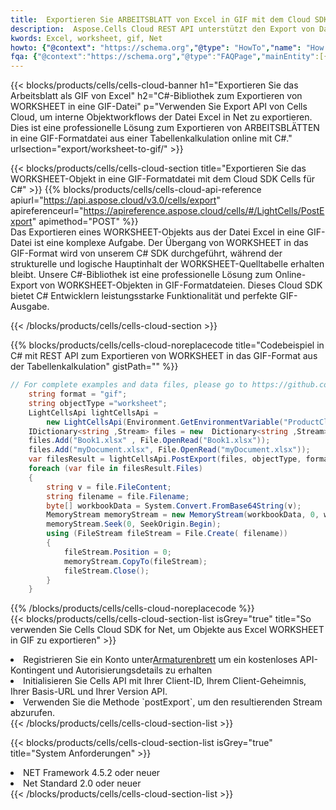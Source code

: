 ```yaml
---
title:  Exportieren Sie ARBEITSBLATT von Excel in GIF mit dem Cloud SDK Cells für C#
description:  Aspose.Cells Cloud REST API unterstützt den Export von Dateien im {0}-Format in {1} mit {2}.
kwords: Excel, worksheet, gif, Net
howto: {"@context": "https://schema.org","@type": "HowTo","name": "How to use Cells Cloud SDK for Net to export objects from Excel WORKSHEET to GIF","description": "How to use Cells Cloud SDK for Net to export objects from Excel WORKSHEET to GIF","image": {"@type": "ImageObject"},"url": "/net/export/worksheet-to-gif/","step": [{ "@type": "HowToStep","name": "How to use Cells Cloud SDK for Net to export objects from Excel WORKSHEET to GIF step 1", "image": {"@type": "ImageObject",},"url": "/net/export/worksheet-to-gif/","text": "Register an account at <a href='https://dashboard.aspose.cloud/'>Dashboard</a> to get free API quota & authorization details",},{ "@type": "HowToStep","name": "How to use Cells Cloud SDK for Net to export objects from Excel WORKSHEET to GIF step 1", "image": {"@type": "ImageObject",},"url": "/net/export/worksheet-to-gif/","text": "Initialize the Cells API with your Client ID, Client Secret, Base URL, and API version.",},{ "@type": "HowToStep","name": "How to use Cells Cloud SDK for Net to export objects from Excel WORKSHEET to GIF step 1", "image": {"@type": "ImageObject",},"url": "/net/export/worksheet-to-gif/","text": "Use the `postExport` method to retrieve the resulting stream.",}, ],"supply": {"@type": "HowToSupply","name": "document"},"tool": [{"@type": "HowToTool","name": "Visual Studio, Visual Studio Code, Rider "},{"@type": "HowToTool","name": "Aspose Cells"}],"totalTime": "PT6M"}
fqa: {"@context":"https://schema.org","@type":"FAQPage","mainEntity":[{"@type":"Question","name":"What file formats can excel or its internal elements be converted into?","acceptedAnswer":{"@type":"Answer","text":"We support a variety of output file formats, including XLSX, Excel, xls , PDF, CSV, HTML, Markdown, XML, PNG, JPG, TIFF, Json, TXT and many more.<br/><ol><li>Install .NET SDK and add the reference (import the library) to your .NET project.</li><li>Open the source file in C# using REST API.</li><li>Load the content or the excel file itself to be exported to other formats.</li><li>Call the PostExport() method, passing the output filename with the required extension.</li><li>Get the build results as a single file.</li></ol>"}},{"@type":"Question","name":"What is the maximum file size supported by this .NET library?","acceptedAnswer":{"@type":"Answer","text":"There are no file size limits for format conversions using .NET library."}}]}
---
```

{{< blocks/products/cells/cells-cloud-banner h1="Exportieren Sie das Arbeitsblatt als GIF von Excel" h2="C#-Bibliothek zum Exportieren von WORKSHEET in eine GIF-Datei" p="Verwenden Sie Export API von Cells Cloud, um interne Objektworkflows der Datei Excel in Net zu exportieren. Dies ist eine professionelle Lösung zum Exportieren von ARBEITSBLÄTTEN in eine GIF-Formatdatei aus einer Tabellenkalkulation online mit C#." urlsection="export/worksheet-to-gif/" >}}

{{< blocks/products/cells/cells-cloud-section title="Exportieren Sie das WORKSHEET-Objekt in eine GIF-Formatdatei mit dem Cloud SDK Cells für C#" >}}
{{% blocks/products/cells/cells-cloud-api-reference apiurl="https://api.aspose.cloud/v3.0/cells/export" apireferenceurl="https://apireference.aspose.cloud/cells/#/LightCells/PostExport" apimethod="POST" %}}
<br/>
Das Exportieren eines WORKSHEET-Objekts aus der Datei Excel in eine GIF-Datei ist eine komplexe Aufgabe. Der Übergang von WORKSHEET in das GIF-Format wird von unserem C# SDK durchgeführt, während der strukturelle und logische Hauptinhalt der WORKSHEET-Quelltabelle erhalten bleibt. Unsere C#-Bibliothek ist eine professionelle Lösung zum Online-Export von WORKSHEET-Objekten in GIF-Formatdateien. Dieses Cloud SDK bietet C# Entwicklern leistungsstarke Funktionalität und perfekte GIF-Ausgabe.

{{< /blocks/products/cells/cells-cloud-section >}}

{{% blocks/products/cells/cells-cloud-noreplacecode title="Codebeispiel in C# mit REST API zum Exportieren von WORKSHEET in das GIF-Format aus der Tabellenkalkulation" gistPath="" %}}
  
```cs
// For complete examples and data files, please go to https://github.com/aspose-cells-cloud/aspose-cells-cloud-dotnet/
    string format = "gif";
    string objectType ="worksheet";
    LightCellsApi lightCellsApi =
        new LightCellsApi(Environment.GetEnvironmentVariable("ProductClientId"), Environment.GetEnvironmentVariable("ProductClientSecret"));
    IDictionary<string ,Stream> files = new  Dictionary<string ,Stream>();
    files.Add("Book1.xlsx" , File.OpenRead("Book1.xlsx"));
    files.Add("myDocument.xlsx", File.OpenRead("myDocument.xlsx"));
    var filesResult = lightCellsApi.PostExport(files, objectType, format);
    foreach (var file in filesResult.Files)
    {
        string v = file.FileContent;
        string filename = file.Filename;
        byte[] workbookData = System.Convert.FromBase64String(v);
        MemoryStream memoryStream = new MemoryStream(workbookData, 0, workbookData.Length);
        memoryStream.Seek(0, SeekOrigin.Begin);
        using (FileStream fileStream = File.Create( filename))
        {
            fileStream.Position = 0;
            memoryStream.CopyTo(fileStream);
            fileStream.Close();
        }
    }
```
   
{{% /blocks/products/cells/cells-cloud-noreplacecode %}}
<br/>
{{< blocks/products/cells/cells-cloud-section-list isGrey="true" title="So verwenden Sie Cells Cloud SDK for Net, um Objekte aus Excel WORKSHEET in GIF zu exportieren" >}}
<li> Registrieren Sie ein Konto unter<a href="https://dashboard.aspose.cloud/">Armaturenbrett</a> um ein kostenloses API-Kontingent und Autorisierungsdetails zu erhalten</li>
<li>Initialisieren Sie Cells API mit Ihrer Client-ID, Ihrem Client-Geheimnis, Ihrer Basis-URL und Ihrer Version API.</li>
<li>Verwenden Sie die Methode `postExport`, um den resultierenden Stream abzurufen.</li>
{{< /blocks/products/cells/cells-cloud-section-list >}}

{{< blocks/products/cells/cells-cloud-section-list isGrey="true" title="System Anforderungen" >}}
<li>NET Framework 4.5.2 oder neuer</li>
<li>Net Standard 2.0 oder neuer</li>
{{< /blocks/products/cells/cells-cloud-section-list >}}
